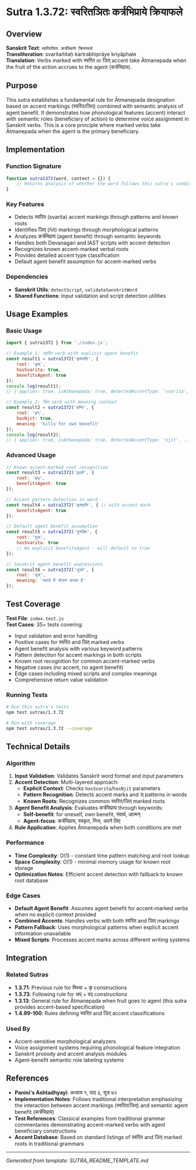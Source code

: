 # Sutra 1.3.72: स्वरितञितः कर्त्रभिप्राये क्रियाफले

## Overview

**Sanskrit Text**: `स्वरितञितः कर्त्रभिप्राये क्रियाफले`  
**Transliteration**: svaritañitaḥ kartrabhiprāye kriyāphale  
**Translation**: Verbs marked with स्वरित or ञित् accent take Ātmanepada when the fruit of the action accrues to the agent (कर्त्रभिप्राय).

## Purpose

This sutra establishes a fundamental rule for Ātmanepada designation based on accent markings (स्वरित/ञित्) combined with semantic analysis of agent benefit. It demonstrates how phonological features (accent) interact with semantic roles (beneficiary of action) to determine voice assignment in Sanskrit verbs. This is a core principle where marked verbs take Ātmanepada when the agent is the primary beneficiary.

## Implementation

### Function Signature
```javascript
function sutra1372(word, context = {}) {
    // Returns analysis of whether the word follows this sutra's conditions
}
```

### Key Features
- Detects स्वरित (svarita) accent markings through patterns and known roots
- Identifies ञित् (ñit) markings through morphological patterns
- Analyzes कर्त्रभिप्राय (agent benefit) through semantic keywords
- Handles both Devanagari and IAST scripts with accent detection
- Recognizes known accent-marked verbal roots
- Provides detailed accent type classification
- Default agent benefit assumption for accent-marked verbs

### Dependencies
- **Sanskrit Utils**: `detectScript`, `validateSanskritWord`
- **Shared Functions**: Input validation and script detection utilities

## Usage Examples

### Basic Usage
```javascript
import { sutra1372 } from './index.js';

// Example 1: स्वरित verb with explicit agent benefit
const result1 = sutra1372('कृष्णाति', {
    root: 'कृष्',
    hasSvarita: true,
    benefitsAgent: true
});
console.log(result1); 
// { applies: true, isAtmanepada: true, detectedAccentType: 'svarita', ... }

// Example 2: ञित् verb with meaning context
const result2 = sutra1372('हन्ति', {
    root: 'हन्',
    hasNjit: true,
    meaning: 'kills for own benefit'
});
console.log(result2); 
// { applies: true, isAtmanepada: true, detectedAccentType: 'njit', ... }
```

### Advanced Usage
```javascript
// Known accent-marked root recognition
const result3 = sutra1372('वृधते', {
    root: 'वृध्',
    benefitsAgent: true
});

// Accent pattern detection in word
const result4 = sutra1372('कृष्णा॒ति', { // with accent mark
    benefitsAgent: true
});

// Default agent benefit assumption
const result5 = sutra1372('युनक्ति', {
    root: 'युज्',
    hasSvarita: true
    // No explicit benefitsAgent - will default to true
});

// Sanskrit agent benefit expressions
const result6 = sutra1372('भुज्ते', {
    root: 'भुज्',
    meaning: 'स्वार्थ में भोजन करता है'
});
```

## Test Coverage

**Test File**: `index.test.js`  
**Test Cases**: 35+ tests covering:
- Input validation and error handling
- Positive cases for स्वरित and ञित् marked verbs
- Agent benefit analysis with various keyword patterns
- Pattern detection for accent markings in both scripts
- Known root recognition for common accent-marked verbs
- Negative cases (no accent, no agent benefit)
- Edge cases including mixed scripts and complex meanings
- Comprehensive return value validation

### Running Tests
```bash
# Run this sutra's tests
npm test sutras/1.3.72

# Run with coverage
npm test sutras/1.3.72 --coverage
```

## Technical Details

### Algorithm
1. **Input Validation**: Validates Sanskrit word format and input parameters
2. **Accent Detection**: Multi-layered approach:
   - **Explicit Context**: Checks `hasSvarita`/`hasNjit` parameters
   - **Pattern Recognition**: Detects accent marks and ञ् patterns in words
   - **Known Roots**: Recognizes common स्वरित/ञित् marked roots
3. **Agent Benefit Analysis**: Evaluates कर्त्रभिप्राय through keywords:
   - **Self-benefit**: for oneself, own benefit, स्वार्थ, आत्मन्
   - **Agent-focus**: कर्त्रभिप्राय, स्वकृत, निज, अपने लिए
4. **Rule Application**: Applies Ātmanepada when both conditions are met

### Performance
- **Time Complexity**: O(1) - constant time pattern matching and root lookup
- **Space Complexity**: O(1) - minimal memory usage for known root storage
- **Optimization Notes**: Efficient accent detection with fallback to known root database

### Edge Cases
- **Default Agent Benefit**: Assumes agent benefit for accent-marked verbs when no explicit context provided
- **Combined Accents**: Handles verbs with both स्वरित and ञित् markings
- **Pattern Fallback**: Uses morphological patterns when explicit accent information unavailable
- **Mixed Scripts**: Processes accent marks across different writing systems

## Integration

### Related Sutras
- **1.3.71**: Previous rule for मिथ्या + कृ constructions
- **1.3.73**: Following rule for अप् + वद् constructions
- **1.3.13**: General rule for Ātmanepada when fruit goes to agent (this sutra provides accent-based specification)
- **1.4.99-100**: Rules defining स्वरित and ञित् accent classifications

### Used By
- Accent-sensitive morphological analyzers
- Voice assignment systems requiring phonological feature integration
- Sanskrit prosody and accent analysis modules
- Agent-benefit semantic role labeling systems

## References

- **Panini's Ashtadhyayi**: अध्याय १, पाद ३, सूत्र ७२
- **Implementation Notes**: Follows traditional interpretation emphasizing the interaction between accent markings (स्वरित/ञित्) and semantic agent benefit (कर्त्रभिप्राय)
- **Test References**: Classical examples from traditional grammar commentaries demonstrating accent-marked verbs with agent beneficiary constructions
- **Accent Database**: Based on standard listings of स्वरित and ञित् marked roots in traditional grammars

---

*Generated from template: SUTRA_README_TEMPLATE.md*
